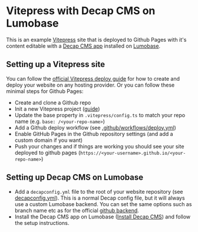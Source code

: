 # Vitepress with Decap CMS on Lumobase

This is an example [Vitepress](https://vitepress.dev/) site that is deployed to Github Pages with it's content editable with a [Decap CMS app](https://github.com/simonbengtsson/lumo-decap) installed on [Lumobase](https://lumoapps.me/).

## Setting up a Vitepress site

You can follow the [official Vitepress deploy guide](https://vitepress.dev/guide/deploy) for how to create and deploy your website on any hosting provider. Or you can follow these minimal steps for Github Pages:

- Create and clone a Github repo
- Init a new Vitepress project ([guide](https://vitepress.dev/guide/getting-started))
- Update the base property in `.vitepress/config.ts` to match your repo name (e.g. `base: /<your-repo-name>`)
- Add a Github deploy workflow (see [.github/workflows/deploy.yml](https://github.com/simonbengtsson/lumo-decap-vitepress/blob/main/.github/workflows/deploy.yml))
- Enable GitHub Pages in the Github repository settings (and add a custom domain if you want)
- Push your changes and if things are working you should see your site deployed to github pages (`https://<your-username>.github.io/<your-repo-name>`)

## Setting up Decap CMS on Lumobase
- Add a `decapconfig.yml` file to the root of your website repository (see [decapconfig.yml](https://github.com/simonbengtsson/lumo-decap-vitepress/blob/main/decapconfig.yml)). This is a normal Decap config file, but it will always use a custom Lumobase backend. You can set the same options such as branch name etc as for the official [github backend](https://decapcms.org/docs/github-backend/).
- Install the Decap CMS app on Lumobase ([Install Decap CMS](https://lumoapps.me/dash?appUrl=https%3A%2F%2Fgithub.com%2Fsimonbengtsson%2Flumo-decap%2Freleases%2Flatest%2Fdownload%2Fapp.lumo)) and follow the setup instructions.
